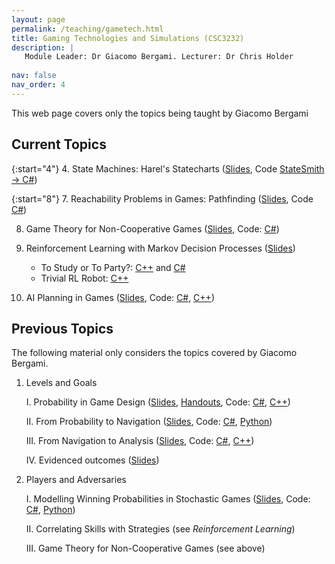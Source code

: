 ```yaml
---
layout: page
permalink: /teaching/gametech.html
title: Gaming Technologies and Simulations (CSC3232)
description: |
   Module Leader: Dr Giacomo Bergami. Lecturer: Dr Chris Holder
   
nav: false
nav_order: 4
---
```


This web page covers only the topics being taught by Giacomo Bergami

## Current Topics

{:start="4"}
  4. State Machines: Harel's Statecharts ([Slides](https://github.com/jackbergus/NCL_CSC3232/blob/main/slides/3_Statecharts.pdf), Code [StateSmith -> C#](https://github.com/jackbergus/NCL_CSC3232/tree/main/csharp/ExamplesFromClass/ConsoleApp2/statecharts))
  

{:start="8"}
  7. Reachability Problems in Games: Pathfinding ([Slides](https://github.com/jackbergus/NCL_CSC3232/blob/main/slides/4_Reachability.pdf), Code [C#](https://github.com/jackbergus/NCL_CSC3232/blob/main/csharp/ExamplesFromClass/ConsoleApp2/graphs/ReachabilityProblem.cs))

  8. Game Theory for Non-Cooperative Games ([Slides](https://github.com/jackbergus/NCL_CSC3232/blob/main/slides/2_c_TPCSG.pdf), Code: [C#](https://github.com/jackbergus/NCL_CSC3232/blob/main/csharp/MinMaxProjects/MinMaxProjects/Program.cs))

  9. Reinforcement Learning with Markov Decision Processes ([Slides](https://github.com/jackbergus/NCL_CSC3232/blob/main/slides/2_b_RL.pdf))
       * To Study or To Party?: [C++](https://github.com/jackbergus/NCL_CSC3232/blob/main/cpp/03_goap/study_party.cpp) and [C#](https://github.com/jackbergus/NCL_CSC3232/blob/main/csharp/ExamplesFromClass/ConsoleApp2/goap/StudyOrParty.cs)
       * Trivial RL Robot: [C++](https://github.com/jackbergus/NCL_CSC3232/blob/main/cpp/03_goap/robot.cpp)
  
  
  10. AI Planning in Games ([Slides](https://github.com/jackbergus/NCL_CSC3232/blob/main/slides/1_c_goap.pdf), Code: [C#](https://github.com/jackbergus/NCL_CSC3232/blob/main/csharp/ExamplesFromClass/ConsoleApp2/goap/LocksAndDoors.cs), [C++](https://github.com/jackbergus/NCL_CSC3232/blob/main/cpp/03_goap/main.cpp))

## Previous Topics

The following material only considers the topics covered by Giacomo Bergami.
 
 1.  Levels and Goals 
 
     I.  Probability in Game Design ([Slides](https://github.com/jackbergus/NCL_CSC3232/blob/main/slides/1_a_probability.pdf), [Handouts](https://github.com/jackbergus/NCL_CSC3232/blob/main/01_probability_game_design.pdf), Code: [C#](https://github.com/jackbergus/NCL_CSC3232/blob/main/csharp/ExamplesFromClass/ConsoleApp2/probabilities/Probabilities.cs), [C++](https://github.com/jackbergus/NCL_CSC3232/tree/main/cpp/01_probability))
     
     II.  From Probability to Navigation ([Slides](https://github.com/jackbergus/NCL_CSC3232/blob/main/slides/1_b_stochastic.pdf), Code: [C#](https://github.com/jackbergus/NCL_CSC3232/blob/main/csharp/ExamplesFromClass/ConsoleApp2/timing/SnakesAndLadders.cs), [Python](https://github.com/jackbergus/NCL_CSC3232/tree/main/python/02_markov/snakes_and_ladders))
     
     III. From Navigation to Analysis ([Slides](https://github.com/jackbergus/NCL_CSC3232/blob/main/slides/1_c_goap.pdf), Code: [C#](https://github.com/jackbergus/NCL_CSC3232/blob/main/csharp/ExamplesFromClass/ConsoleApp2/goap/LocksAndDoors.cs), [C++](https://github.com/jackbergus/NCL_CSC3232/blob/main/cpp/03_goap/main.cpp))
     
     IV. Evidenced outcomes ([Slides](https://github.com/jackbergus/NCL_CSC3232/blob/main/slides/1_d_outcome.pdf))
     
 2. Players and Adversaries 
 
     I. Modelling Winning Probabilities in Stochastic Games ([Slides](https://github.com/jackbergus/NCL_CSC3232/blob/main/slides/2_a_stochastic_adv.pdf), Code: [C#](https://github.com/jackbergus/NCL_CSC3232/blob/main/csharp/ExamplesFromClass/ConsoleApp2/timing/Pong.cs), [Python](https://github.com/jackbergus/NCL_CSC3232/blob/main/python/02_markov/Prob_winning_PONG.py))
     
     II. Correlating Skills with Strategies (see *Reinforcement Learning*)
     
     III. Game Theory for Non-Cooperative Games (see above)
       
